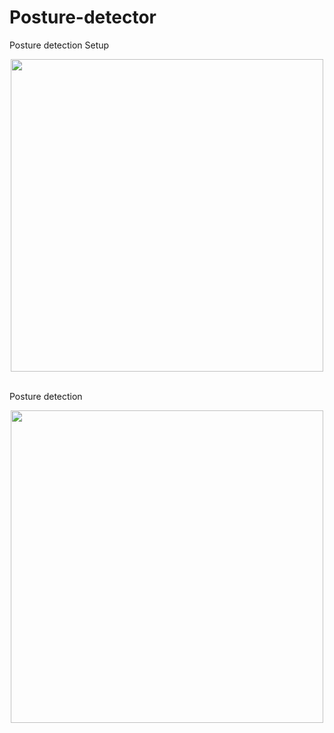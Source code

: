 # Posture-detector


Posture detection Setup
<p align="center">
  <img src="http://i.imgur.com/fsWwAd9.jpg" width="500"/>
</p>

<br>
Posture detection
<p align="center">
  <img src="http://i.imgur.com/3dIspnG.png" width="500"/>
</p>


